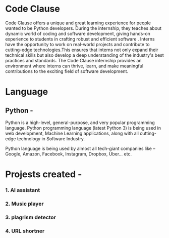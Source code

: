 # Code Clause 

Code Clause offers a unique and great learning experience for people wanted to be Python developers.
During the internship, they teaches about dynamic world of coding and software development, 
giving hands-on experience to students in crafting robust and efficient software . Interns have
the opportunity to work on real-world projects and contribute to cutting-edge technologies.This ensures that interns not only expand their technical
skills but also develop a deep understanding of the industry's best practices and standards.
The Code Clause internship provides an environment where interns can thrive, learn, and make meaningful 
contributions to the exciting field of software development.

# Language 
## Python - 
Python is a high-level, general-purpose, and very popular programming language. Python programming language (latest Python 3) is being used in web development, Machine Learning applications, along with all cutting-edge technology in Software Industry.

Python language is being used by almost all tech-giant companies like – Google, Amazon, Facebook, Instagram, Dropbox, Uber… etc.
# Projests created - 
### 1. AI assistant
### 2. Music player 
### 3. plagrism detector
### 4. URL shortner 

